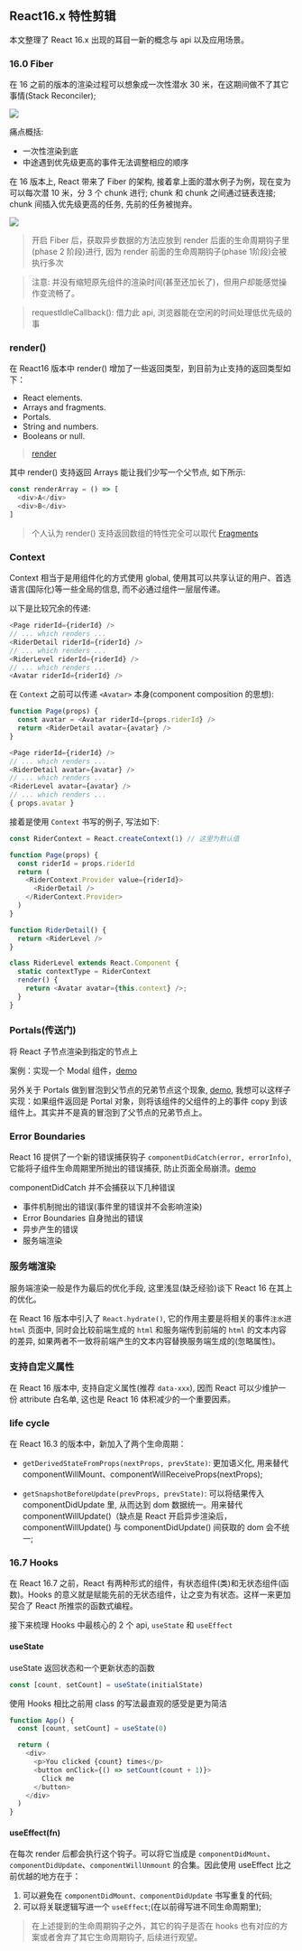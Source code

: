 ## React16.x 特性剪辑

本文整理了 React 16.x 出现的耳目一新的概念与 api 以及应用场景。

### 16.0 Fiber

在 16 之前的版本的渲染过程可以想象成一次性潜水 30 米，在这期间做不了其它事情(Stack Reconciler);

![](http://with.muyunyun.cn/39db8e34ec1ce048695c3bde132a739e.jpg-200)

痛点概括:

* 一次性渲染到底
* 中途遇到优先级更高的事件无法调整相应的顺序

在 16 版本上, React 带来了 Fiber 的架构, 接着拿上面的潜水例子为例，现在变为可以每次潜 10 米，分 3 个 chunk 进行; chunk 和 chunk 之间通过链表连接; chunk 间插入优先级更高的任务, 先前的任务被抛弃。

![](http://with.muyunyun.cn/02a6b5ac36b12b3c676157ef3985fe4a.jpg-200)

> 开启 Fiber 后，获取异步数据的方法应放到 render 后面的生命周期钩子里(phase 2 阶段)进行, 因为 render 前面的生命周期钩子(phase 1阶段)会被执行多次

> 注意: 并没有缩短原先组件的渲染时间(甚至还加长了)，但用户却能感觉操作变流畅了。

> requestIdleCallback(): 借力此 api, 浏览器能在空闲的时间处理低优先级的事

### render()

在 React16 版本中 render() 增加了一些返回类型，到目前为止支持的返回类型如下：

* React elements.
* Arrays and fragments.
* Portals.
* String and numbers.
* Booleans or null.

> [render](https://reactjs.org/docs/react-component.html#render)

其中 render() 支持返回 Arrays 能让我们少写一个父节点, 如下所示:

```js
const renderArray = () => [
  <div>A</div>
  <div>B</div>
]
```

> 个人认为 render() 支持返回数组的特性完全可以取代 [Fragments](https://reactjs.org/docs/fragments.html)

### Context

Context 相当于是用组件化的方式使用 global, 使用其可以共享认证的用户、首选语言(国际化)等一些全局的信息, 而不必通过组件一层层传递。

以下是比较冗余的传递:

```js
<Page riderId={riderId} />
// ... which renders ...
<RiderDetail riderId={riderId} />
// ... which renders ...
<RiderLevel riderId={riderId} />
// ... which renders ...
<Avatar riderId={riderId} />
```

在 `Context` 之前可以传递 `<Avatar>` 本身(component composition 的思想):

```js
function Page(props) {
  const avatar = <Avatar riderId={props.riderId} />
  return <RiderDetail avatar={avatar} />
}

<Page riderId={riderId} />
// ... which renders ...
<RiderDetail avatar={avatar} />
// ... which renders ...
<RiderLevel avatar={avatar} />
// ... which renders ...
{ props.avatar }
```

接着是使用 `Context` 书写的例子, 写法如下:

```js
const RiderContext = React.createContext(1) // 这里为默认值

function Page(props) {
  const riderId = props.riderId
  return (
    <RiderContext.Provider value={riderId}>
      <RiderDetail />
    </RiderContext.Provider>
  )
}

function RiderDetail() {
  return <RiderLevel />
}

class RiderLevel extends React.Component {
  static contextType = RiderContext
  render() {
    return <Avatar avatar={this.context} />;
  }
}
```

### Portals(传送门)

将 React 子节点渲染到指定的节点上

案例：实现一个 Modal 组件，[demo](https://codepen.io/gaearon/pen/yzMaBd)

另外关于 Portals 做到冒泡到父节点的兄弟节点这个现象, [demo](https://codepen.io/gaearon/pen/jGBWpE), 我想可以这样子实现：如果组件返回是 Portal 对象，则将该组件的父组件的上的事件 copy 到该组件上。其实并不是真的冒泡到了父节点的兄弟节点上。

### Error Boundaries

React 16 提供了一个新的错误捕获钩子 `componentDidCatch(error, errorInfo)`, 它能将子组件生命周期里所抛出的错误捕获, 防止页面全局崩溃。[demo](https://codepen.io/gaearon/pen/wqvxGa?editors=0010)

componentDidCatch 并不会捕获以下几种错误

* 事件机制抛出的错误(事件里的错误并不会影响渲染)
* Error Boundaries 自身抛出的错误
* 异步产生的错误
* 服务端渲染

### 服务端渲染

服务端渲染一般是作为最后的优化手段, 这里浅显(缺乏经验)谈下 React 16 在其上的优化。

在 React 16 版本中引入了 `React.hydrate()`, 它的作用主要是将相关的事件`注水`进 `html` 页面中, 同时会比较前端生成的 `html` 和服务端传到前端的 `html` 的文本内容的差异, 如果两者不一致将前端产生的文本内容替换服务端生成的(忽略属性)。

### 支持自定义属性

在 React 16 版本中, 支持自定义属性(推荐 `data-xxx`), 因而 React 可以少维护一份 attribute 白名单, 这也是 React 16 体积减少的一个重要因素。

### life cycle

在 React 16.3 的版本中，新加入了两个生命周期：

* `getDerivedStateFromProps(nextProps, prevState)`: 更加语义化, 用来替代 componentWillMount、componentWillReceiveProps(nextProps);

* `getSnapshotBeforeUpdate(prevProps, prevState)`: 可以将结果传入 componentDidUpdate 里, 从而达到 dom 数据统一。用来替代 componentWillUpdate()（缺点是 React 开启异步渲染后，componentWillUpdate() 与 componentDidUpdate() 间获取的 dom 会不统一;

### 16.7 Hooks

在 React 16.7 之前，React 有两种形式的组件，有状态组件(类)和无状态组件(函数)。Hooks 的意义就是赋能先前的无状态组件，让之变为有状态。这样一来更加契合了 React 所推崇的函数式编程。

接下来梳理 Hooks 中最核心的 2 个 api, `useState` 和 `useEffect`

#### useState

useState 返回状态和一个更新状态的函数

```js
const [count, setCount] = useState(initialState)
```

使用 Hooks 相比之前用 class 的写法最直观的感受是更为简洁

```js
function App() {
  const [count, setCount] = useState(0)

  return (
    <div>
      <p>You clicked {count} times</p>
      <button onClick={() => setCount(count + 1)}>
        Click me
      </button>
    </div>
  )
}
```

#### useEffect(fn)

在每次 render 后都会执行这个钩子。可以将它当成是 `componentDidMount`、`componentDidUpdate`、`componentWillUnmount` 的合集。因此使用 useEffect 比之前优越的地方在于：

1. 可以避免在 `componentDidMount、componentDidUpdate` 书写重复的代码;
2. 可以将关联逻辑写进一个 `useEffect`;(在以前得写进不同生命周期里);

> 在上述提到的生命周期钩子之外，其它的钩子是否在 hooks 也有对应的方案或者舍弃了其它生命周期钩子, 后续进行观望。
